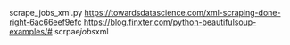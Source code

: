 scrape_jobs_xml.py
https://towardsdatascience.com/xml-scraping-done-right-6ac66eef9efc
https://blog.finxter.com/python-beautifulsoup-examples/#   s c r p a e _ j o b s _ x m l  
 